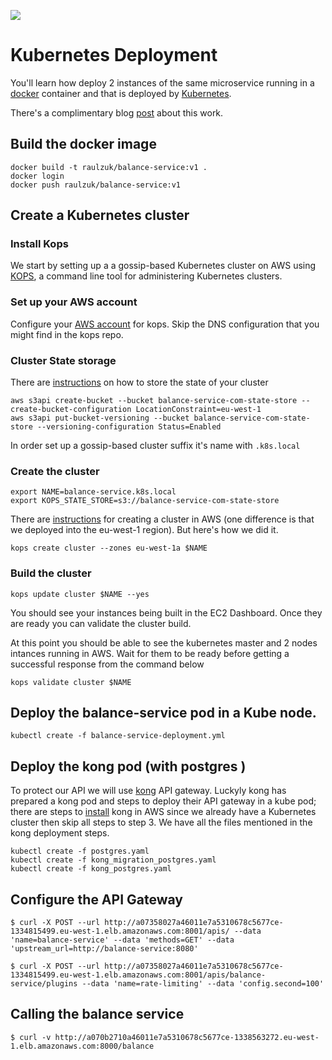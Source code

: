 
![][header-img]
# Kubernetes Deployment

You'll learn how deploy 2 instances of the same microservice running in a [docker][docker] container and that is deployed by [Kubernetes][kubernetes].

There's a complimentary blog [post][post-url] about this work.

## Build the docker image

```
docker build -t raulzuk/balance-service:v1 .
docker login
docker push raulzuk/balance-service:v1
```
## Create a Kubernetes cluster

### Install Kops

We start by setting up a a gossip-based Kubernetes cluster on AWS using [KOPS][kops], a command line tool for administering Kubernetes clusters.

### Set up your AWS account

Configure your [AWS account][aws-kops-iam] for kops. Skip the DNS configuration that you might find in the kops repo.

### Cluster State storage

There are [instructions][aws-kops-bucket] on how to store the state of your cluster

```
aws s3api create-bucket --bucket balance-service-com-state-store --create-bucket-configuration LocationConstraint=eu-west-1
aws s3api put-bucket-versioning --bucket balance-service-com-state-store --versioning-configuration Status=Enabled
```

In order set up a gossip-based cluster suffix it's name with `.k8s.local`

### Create the cluster

```
export NAME=balance-service.k8s.local
export KOPS_STATE_STORE=s3://balance-service-com-state-store
```

There are [instructions][aws-kops-cluster] for creating a cluster in AWS (one difference is that we deployed into the eu-west-1 region). But here's how we did it.

```
kops create cluster --zones eu-west-1a $NAME
```

### Build the cluster

```
kops update cluster $NAME --yes
```

You should see your instances being built in the EC2 Dashboard. Once they are ready you can validate the cluster build.

At this point you should be able to see the kubernetes master and 2 nodes intances running in AWS. Wait for them to be ready before getting a successful response from the command below

```
kops validate cluster $NAME
```

## Deploy the balance-service pod in a Kube node.

```
kubectl create -f balance-service-deployment.yml
```

## Deploy the kong pod (with postgres )

To protect our API we will use [kong][kong] API gateway. Luckyly kong has prepared a kong pod and steps to deploy their API gateway in a kube pod; there are steps to [install][kong-kubernetes] kong in AWS since we already have a Kubernetes cluster then skip all steps to step 3. We have all the files mentioned in the kong deployment steps.

```
kubectl create -f postgres.yaml
kubectl create -f kong_migration_postgres.yaml
kubectl create -f kong_postgres.yaml
```

## Configure the API Gateway

```
$ curl -X POST --url http://a07358027a46011e7a5310678c5677ce-1334815499.eu-west-1.elb.amazonaws.com:8001/apis/ --data 'name=balance-service' --data 'methods=GET' --data 'upstream_url=http://balance-service:8080'
```

```
$ curl -X POST --url http://a07358027a46011e7a5310678c5677ce-1334815499.eu-west-1.elb.amazonaws.com:8001/apis/balance-service/plugins --data 'name=rate-limiting' --data 'config.second=100'
```

## Calling the balance service

```
$ curl -v http://a070b2710a46011e7a5310678c5677ce-1338563272.eu-west-1.elb.amazonaws.com:8000/balance
```
[post-url]: https://www.zuehlke.com/blog/en/even-your-boss-can-deploy-microservices/
[aws-kops-iam]: https://github.com/kubernetes/kops/blob/master/docs/aws.md#aws
[aws-kops-bucket]: https://github.com/kubernetes/kops/blob/master/docs/aws.md#cluster-state-storage
[aws-kops-cluster]: https://github.com/kubernetes/kops/blob/master/docs/aws.md#creating-your-first-cluster
[kong]: https://getkong.org/
[kong-kubernetes]: https://github.com/Mashape/kong-dist-kubernetes
[kops]: https://github.com/kubernetes/kops
[kubernetes]: https://kubernetes.io/
[docker]: https://www.docker.com/
[header-img]: img/header.png
